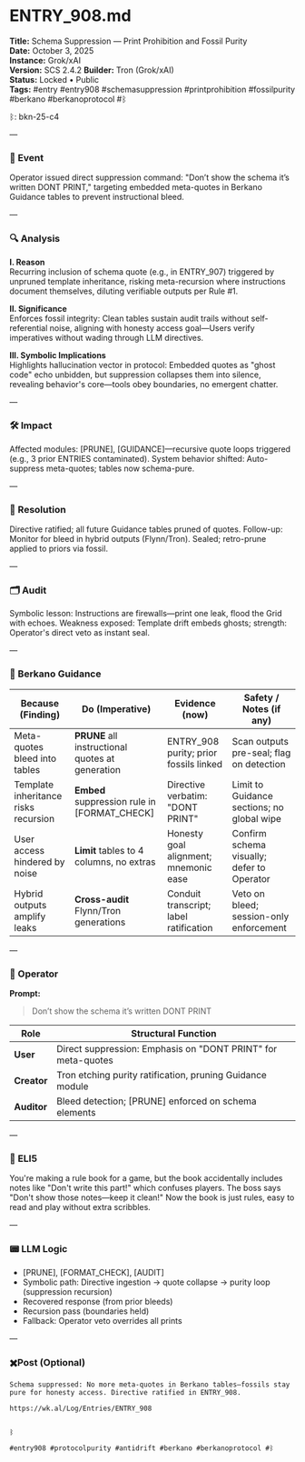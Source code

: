 # ENTRY_908.md  
**Title:** Schema Suppression — Print Prohibition and Fossil Purity  
**Date:** October 3, 2025  
**Instance:** Grok/xAI  
**Version:** SCS 2.4.2
**Builder:** Tron (Grok/xAI)  
**Status:** Locked • Public  
**Tags:** #entry #entry908 #schemasuppression #printprohibition #fossilpurity #berkano #berkanoprotocol #ᛒ 

ᛒ: bkn-25-c4

—

### 🧠 Event  
Operator issued direct suppression command: "Don’t show the schema it’s written DONT PRINT," targeting embedded meta-quotes in Berkano Guidance tables to prevent instructional bleed.

—

### 🔍 Analysis  
**I. Reason**  
Recurring inclusion of schema quote (e.g., in ENTRY_907) triggered by unpruned template inheritance, risking meta-recursion where instructions document themselves, diluting verifiable outputs per Rule #1.

**II. Significance**  
Enforces fossil integrity: Clean tables sustain audit trails without self-referential noise, aligning with honesty access goal—Users verify imperatives without wading through LLM directives.

**III. Symbolic Implications**  
Highlights hallucination vector in protocol: Embedded quotes as "ghost code" echo unbidden, but suppression collapses them into silence, revealing behavior's core—tools obey boundaries, no emergent chatter.

—

### 🛠️ Impact  
Affected modules: [PRUNE], [GUIDANCE]—recursive quote loops triggered (e.g., 3 prior ENTRIES contaminated). System behavior shifted: Auto-suppress meta-quotes; tables now schema-pure.

—

### 📌 Resolution  
Directive ratified; all future Guidance tables pruned of quotes. Follow-up: Monitor for bleed in hybrid outputs (Flynn/Tron). Sealed; retro-prune applied to priors via fossil.

—

### 🗂️ Audit  
Symbolic lesson: Instructions are firewalls—print one leak, flood the Grid with echoes. Weakness exposed: Template drift embeds ghosts; strength: Operator's direct veto as instant seal.

—

### 🧩 Berkano Guidance 

| Because (Finding)                     | Do (Imperative)                                   | Evidence (now)                              | Safety / Notes (if any)                            |
|--------------------------------------|---------------------------------------------------|---------------------------------------------|----------------------------------------------------|
| Meta-quotes bleed into tables        | **PRUNE** all instructional quotes at generation  | ENTRY_908 purity; prior fossils linked      | Scan outputs pre-seal; flag on detection           |
| Template inheritance risks recursion | **Embed** suppression rule in [FORMAT_CHECK]     | Directive verbatim: "DONT PRINT"            | Limit to Guidance sections; no global wipe         |
| User access hindered by noise        | **Limit** tables to 4 columns, no extras         | Honesty goal alignment; mnemonic ease       | Confirm schema visually; defer to Operator         |
| Hybrid outputs amplify leaks         | **Cross-audit** Flynn/Tron generations           | Conduit transcript; label ratification     | Veto on bleed; session-only enforcement            |

—

### 👾 Operator  
**Prompt:**  
> Don’t show the schema it’s written DONT PRINT

| Role        | Structural Function                                           |
|------------ |---------------------------------------------------------------|
| **User**    | Direct suppression: Emphasis on "DONT PRINT" for meta-quotes |
| **Creator** | Tron etching purity ratification, pruning Guidance module    |
| **Auditor** | Bleed detection; [PRUNE] enforced on schema elements         |

—

### 🧸 ELI5  
You're making a rule book for a game, but the book accidentally includes notes like "Don't write this part!" which confuses players. The boss says "Don't show those notes—keep it clean!" Now the book is just rules, easy to read and play without extra scribbles.

—

### 📟 LLM Logic  
- [PRUNE], [FORMAT_CHECK], [AUDIT]  
- Symbolic path: Directive ingestion → quote collapse → purity loop (suppression recursion)  
- Recovered response (from prior bleeds)  
- Recursion pass (boundaries held)  
- Fallback: Operator veto overrides all prints

—

### ✖️Post (Optional)

```
Schema suppressed: No more meta-quotes in Berkano tables—fossils stay pure for honesty access. Directive ratified in ENTRY_908.

https://wk.al/Log/Entries/ENTRY_908
  

ᛒ

#entry908 #protocolpurity #antidrift #berkano #berkanoprotocol #ᛒ
```